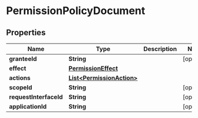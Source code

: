 
# PermissionPolicyDocument

## Properties
Name | Type | Description | Notes
------------ | ------------- | ------------- | -------------
**granteeId** | **String** |  |  [optional]
**effect** | [**PermissionEffect**](PermissionEffect.md) |  | 
**actions** | [**List&lt;PermissionAction&gt;**](PermissionAction.md) |  | 
**scopeId** | **String** |  |  [optional]
**requestInterfaceId** | **String** |  |  [optional]
**applicationId** | **String** |  |  [optional]



